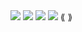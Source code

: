 <link rel="stylesheet" type="text/css" href="https://raw.githubusercontent.com/wellingtonpragidi/slide/main/slide.css">
<div class="slide">
    <img src="https://picsum.photos/id/351/1100/400">
    <img src="https://picsum.photos/id/350/1100/400">
    <img src="https://picsum.photos/id/424/1100/400">
    <img src="https://picsum.photos/id/449/1100/400">
    <span class="prev">⟪</span>
    <span class="next">⟫</span>
</div>
<script src="https://raw.githubusercontent.com/wellingtonpragidi/slide/main/slide.js"></script>
